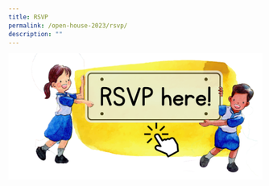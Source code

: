 ```yaml
---
title: RSVP
permalink: /open-house-2023/rsvp/
description: ""
---
```

<p><a target="_blank" href="https://go.gov.sg/qtpsopenhouse2023">
<img align="right" src="/images/Open%20House%202023/oh23-rsvp6.png">
	</a></p>